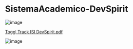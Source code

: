 # SistemaAcademico-DevSpirit

![image](https://user-images.githubusercontent.com/53313625/173902521-1233d26c-ab3a-4445-bfaf-9e53bf2b79de.png)

[Toggl Track ISI DevSpirit.pdf](https://github.com/bartoligerman497/SistemaAcademico-DevSpirit/files/8912260/Toggl.Track.ISI.DevSpirit.pdf)

![image](https://user-images.githubusercontent.com/53313625/173903389-22f1924f-a220-4aa4-9189-1bd6cff38209.png)

